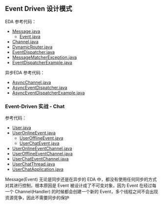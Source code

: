 ## Event Driven 设计模式

EDA 参考代码：

- [Message.java](Message.java)
    - [Event.java](Event.java)
- [Channel.java](Channel.java)
- [DynamicRouter.java](DynamicRouter.java)
- [EventDispatcher.java](EventDispatcher.java)
- [MessageMatcherException.java](MessageMatcherException.java)
- [EventDispatcherExample.java](EventDispatcherExample.java)

异步EDA 参考代码：

- [AsyncChannel.java](AsyncChannel.java)
- [AsyncEventDispatcher.java](AsyncEventDispatcher.java)
- [AsyncEventDispatcherExample.java](AsyncEventDispatcherExample.java)

### Event-Driven 实战 - Chat

参考代码：

- [User.java](chat%2FUser.java)
- [UserOnlineEvent.java](chat%2FUserOnlineEvent.java)
    - [UserOfflineEvent.java](chat%2FUserOfflineEvent.java)
    - [UserChatEvent.java](chat%2FUserChatEvent.java)
- [UserOnlineEventChannel.java](chat%2FUserOnlineEventChannel.java)
- [UserOfflineEventChannel.java](chat%2FUserOfflineEventChannel.java)
- [UserChatEventChannel.java](chat%2FUserChatEventChannel.java)
- [UserChatThread.java](chat%2FUserChatThread.java)
- [UserChatApplication.java](chat%2FUserChatApplication.java)

Message(Event) 无论是同步还是在异步的 EDA 中，都没有使用任何同步的方式对其进行控制，根本原因是 Event 被设计成了不可变对象，因为
Event 在经过每一个 Channel(Handler) 的时候都会创建一个新的 Event，多个线程之间不会出现资源竞争，因此不需要同步的保护